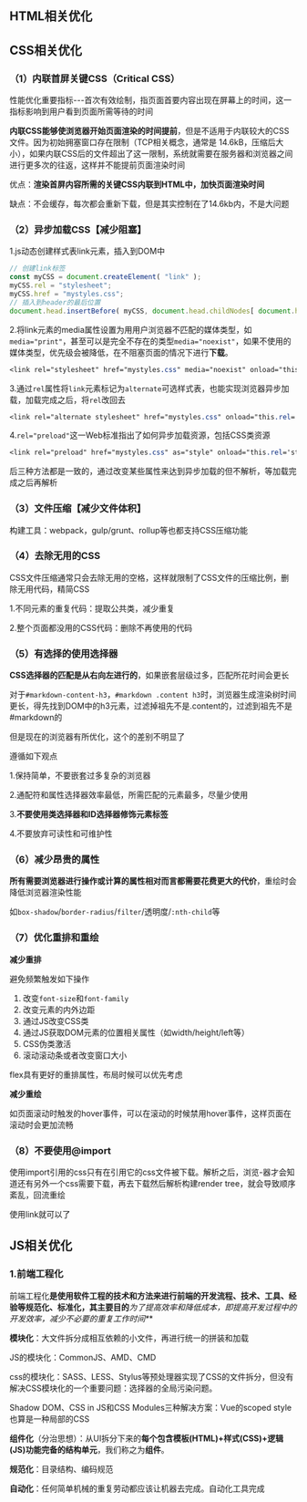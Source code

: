 ## HTML相关优化

## CSS相关优化

### （1）内联首屏关键CSS（Critical CSS）

性能优化重要指标---首次有效绘制，指页面首要内容出现在屏幕上的时间，这一指标影响到用户看到页面所需等待的时间

**内联CSS能够使浏览器开始页面渲染的时间提前**，但是不适用于内联较大的CSS文件。因为初始拥塞窗口存在限制（TCP相关概念，通常是 14.6kB，压缩后大小），如果内联CSS后的文件超出了这一限制，系统就需要在服务器和浏览器之间进行更多次的往返，这样并不能提前页面渲染时间

优点：**渲染首屏内容所需的关键CSS内联到HTML中，加快页面渲染时间**

缺点：不会缓存，每次都会重新下载，但是其实控制在了14.6kb内，不是大问题

### （2）异步加载CSS【减少阻塞】

1.js动态创建样式表link元素，插入到DOM中

```js
// 创建link标签
const myCSS = document.createElement( "link" );
myCSS.rel = "stylesheet";
myCSS.href = "mystyles.css";
// 插入到header的最后位置
document.head.insertBefore( myCSS, document.head.childNodes[ document.head.childNodes.length - 1 ].nextSibling );
```

2.将link元素的media属性设置为用用户浏览器不匹配的媒体类型，如`media="print"`，甚至可以是完全不存在的类型`media="noexist"`，如果不使用的媒体类型，优先级会被降低，在不阻塞页面的情况下进行**下载**。

```css
<link rel="stylesheet" href="mystyles.css" media="noexist" onload="this.media='all'">/*在文件加载完成之后，将media的值设为screen或all，从而让浏览器开始解析CSS*/
```

3.通过`rel`属性将`link`元素标记为`alternate`可选样式表，也能实现浏览器异步加载，加载完成之后，将`rel`改回去

```css
<link rel="alternate stylesheet" href="mystyles.css" onload="this.rel='stylesheet'">
```

4.``rel="preload"``这一Web标准指出了如何异步加载资源，包括CSS类资源

```css
<link rel="preload" href="mystyles.css" as="style" onload="this.rel='stylesheet'">/*as是必须的。忽略as属性，或者错误的as属性会使preload等同于XHR请求，浏览器不知道加载的是什么内容，因此此类资源加载优先级会非常低*/
```

后三种方法都是一致的，通过改变某些属性来达到异步加载的但不解析，等加载完成之后再解析

### （3）文件压缩【减少文件体积】

构建工具：webpack，gulp/grunt、rollup等也都支持CSS压缩功能

### （4）去除无用的CSS

CSS文件压缩通常只会去除无用的空格，这样就限制了CSS文件的压缩比例，删除无用代码，精简CSS

1.不同元素的重复代码：提取公共类，减少重复

2.整个页面都没用的CSS代码：删除不再使用的代码

### （5）有选择的使用选择器

**CSS选择器的匹配是从右向左进行的**，如果嵌套层级过多，匹配所花时间会更长

对于`#markdown-content-h3`，`#markdown .content h3`时，浏览器生成渲染树时间更长，得先找到DOM中的h3元素，过滤掉祖先不是.content的，过滤到祖先不是#markdown的

但是现在的浏览器有所优化，这个的差别不明显了

遵循如下观点

1.保持简单，不要嵌套过多复杂的浏览器

2.通配符和属性选择器效率最低，所需匹配的元素最多，尽量少使用

3.**不要使用类选择器和ID选择器修饰元素标签**

4.不要放弃可读性和可维护性

### （6）减少昂贵的属性

**所有需要浏览器进行操作或计算的属性相对而言都需要花费更大的代价**，重绘时会降低浏览器渲染性能

如`box-shadow`/`border-radius`/`filter`/透明度/`:nth-child`等

### （7）优化重排和重绘

**减少重排**

避免频繁触发如下操作

1. 改变`font-size`和`font-family`
2. 改变元素的内外边距
3. 通过JS改变CSS类
4. 通过JS获取DOM元素的位置相关属性（如width/height/left等）
5. CSS伪类激活
6. 滚动滚动条或者改变窗口大小

flex具有更好的重排属性，布局时候可以优先考虑

**减少重绘**

如页面滚动时触发的hover事件，可以在滚动的时候禁用hover事件，这样页面在滚动时会更加流畅

### （8）不要使用@import

使用import引用的css只有在引用它的css文件被下载。解析之后，浏览-器才会知道还有另外一个css需要下载，再去下载然后解析构建render tree，就会导致顺序紊乱，回流重绘

使用link就可以了

## JS相关优化

### 1.前端工程化

前端工程化**是使用软件工程的技术和方法来进行前端的开发流程、技术、工具、经验等规范化、标准化，其主要目的***为了提高效率和降低成本，即提高开发过程中的开发效率，减少不必要的重复工作时间\***

**模块化**：大文件拆分成相互依赖的小文件，再进行统一的拼装和加载

JS的模块化：CommonJS、AMD、CMD

css的模块化：SASS、LESS、Stylus等预处理器实现了CSS的文件拆分，但没有解决CSS模块化的一个重要问题：选择器的全局污染问题。

Shadow DOM、CSS in JS和CSS Modules三种解决方案：Vue的scoped style也算是一种局部的CSS

**组件化**（分治思想）：从UI拆分下来的**每个包含模板(HTML)+样式(CSS)+逻辑(JS)功能完备的结构单元**，我们称之为**组件**。

**规范化**：目录结构、编码规范

**自动化**：任何简单机械的重复劳动都应该让机器去完成。自动化工具完成  
